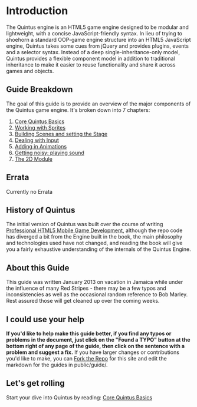 # Introduction

The Quintus engine is an HTML5 game engine designed to be modular and lightweight, with a concise JavaScript-friendly syntax. In lieu of trying to shoehorn a standard OOP-game engine structure into an HTML5 JavaScript engine, Quintus takes some cues from jQuery and provides plugins, events and a selector syntax. Instead of a deep single-inheritance-only model, Quintus provides a flexible component model in addition to traditional inheritance to make it easier to reuse functionality and share it across games and objects.

## Guide Breakdown

The goal of this guide is to provide an overview of the major components of the Quintus game engine. It's broken down into 7 chapters:

1. [Core Quintus Basics](core.md)
2. [Working with Sprites](sprites.md)
3. [Building Scenes and setting the Stage](scenes.md)
4. [Dealing with Input](input.md)
5. [Adding in Animations](animation.md)
6. [Getting noisy: playing sound](sound.md)
7. [The 2D Module](2d.md)

## Errata

Currently no Errata


## History of Quintus

The initial version of Quintus was built over the course of writing [Professional HTML5 Mobile Game Development](http://www.amazon.com/gp/product/B0094P2TU6/ref=as_li_ss_tl?ie=UTF8&camp=1789&creative=390957&creativeASIN=B0094P2TU6&linkCode=as2&tag=tun02-20), although the repo code has diverged a bit from the Engine built in the book, the main philosophy and technologies used have not changed, and reading the book will give you a fairly exhaustive understanding of the internals of the Quintus Engine.

## About this Guide

This guide was written January 2013 on vacation in Jamaica while under the influence of many Red Stripes - there may be a few typos and inconsistencies as well as the occasional random reference to Bob Marley. Rest assured those will get cleaned up over the coming weeks. 

## I could use your help

**If you'd like to help make this guide better, if you find any typos or problems in the document, just click on the "Found a TYPO" button at the bottom right of any page of the guide, then click on the sentence with a problem and suggest a fix.** If you have larger changes or contributions you'd like to make, you can [Fork the Repo](https://github.com/cykod/Quintus-website) for this site and edit the markdown for the guides in public/guide/.

## Let's get rolling

Start your dive into Quintus by reading: [Core Quintus Basics](core.md)


